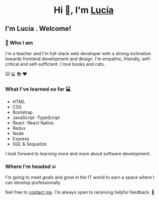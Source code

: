<h1 align="center">Hi 👋, I'm <a href="" target="blank">
Lucía</a></h1>

## I'm Lucía . Welcome!


### :information_desk_person: Who I am

I'm a teacher and I'm full-stack web developer with a strong inclination towards frontend development and design. 
I'm empathic, friendly, self-critical and self-sufficient. I love books and cats.

:cat: :computer: :books: :hearts:      

### What I've learned so far :computer:

- HTML
- CSS
- Bootstrap
- JavaScript
-TypeScript
- React  -React Native
- Redux
- Node 
- Express
- SQL & Sequelize

I look forward to learning more and more about software development.


### Where I'm headed :collision:

I'm going to meet goals and grow in the IT world to earn a space where I can develop professionally


feel free to [contact me](https://www.linkedin.com/in/luciacostamagna). I'm always open to receiving helpful feedback. :wave:
